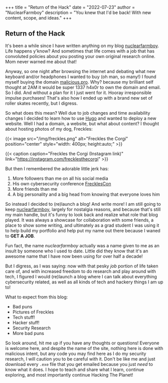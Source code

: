 +++
title = "Return of the Hack"
date = "2022-07-23"
author = "NuclearFarmboy"
description = "You knew that I'd be back! With new content, scope, and ideas."
+++

## Return of the Hack

It's been a while since I have written anything on my blog [nuclearfarmboy](https://nuclearfarmboy.com). Life happens y'know? And sometimes that life comes with a job that has convoluted policies about you posting your own original research online. Mom never warned me about that! 

Anyway, so one night after browsing the internet and debating what new keyboard and/or headphones I wanted to buy (oh man, so many!) I found myself buying the domain [malicious.pro](https://malicious.pro). Why? because my brilliant self thought at 2AM it would be super 1337 h4x0r to own the domain and email. So I did. And without a plan for it I just went for it. Hooray irresponsible impulse purchases! That's also how I ended up with a brand new set of roller skates recently, but I digress. 

So what does this mean? Well due to job changes and time availability changes I decided to learn how to use [Hugo](https://gohugo.io) and wanted to deploy a new website. Well I had a domain, a website, but what about content? I thought about hosting photos of my dog, Freckles:

{{< image src="/img/freckles.png" alt="Freckles the Corgi" position="center" style="width: 400px; height:auto;" >}}


{{< caption caption="Freckles the Corgi (Instagram link)" link="https://instagram.com/frecklesthecorgi" >}}


But then I remembered the adorable little jerk has:

1. More followers than me on all his social media
2. His own cybersecurity conference [FrecklesCon](https://frecklescon.org)
3. More friends than me
4. A big personality and a big head from knowing that everyone loves him

So instead I decided to (re)launch a blog! And write more! I am still going to keep [nuclearfarmboy](https://nuclearfarmboy.com), largely for nostalgia reasons, and because that's still my main handle, but it's funny to look back and realize what role that blog played. It was always a showcase for collaboration with some friends, a place to show some writing, and ultimately as a grad student I was using it to help build my portfolio and help put my name out there because I waned to **GET A JOB**. 

Fun fact, the name *nuclearfarmboy* actually was a name given to me as an insult by someone who I used to date. Little did they know that it's an awesome name that I have now been using for over half a decade! 

But I digress, as I was saying: now with that pesky *job* portion of life taken care of, and with increased freedom to do research and play around with tech, I figured I would (re)launch a blog where I can talk about everything cybersecurity related, as well as all kinds of tech and hackery things I am up to! 

What to expect from this blog:
* Bad puns
* Pictures of Freckles
* Tech stuff!
* Hacker stuff!
* Security Research
* More bad puns

So look around, hit me up if you have any thoughts or questions! Everyone is welcome here, and despite the name of the site, nothing here is done with malicious intent, but any code you may find here as I do my security research, I will caution you to be careful with it. Don't be like me and just download every `.exe` file that you get emailed because you just *need* to know what it does. I hope to teach and share what I learn, continue exploring, and most importantly continue Hacking The Planet!
